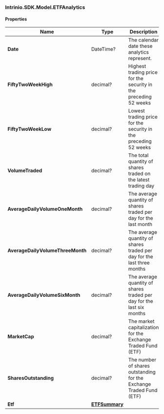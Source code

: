 [//]: # (CLASS:Intrinio.SDK.Model.ETFAnalytics)

[//]: # (KIND:object)

### Intrinio.SDK.Model.ETFAnalytics
#### Properties

[//]: # (START_DEFINITION)

Name | Type | Description
------------ | ------------- | -------------
**Date** | DateTime? | The calendar date these analytics represent. &nbsp;
**FiftyTwoWeekHigh** | decimal? | Highest trading price for the security in the preceding 52 weeks &nbsp;
**FiftyTwoWeekLow** | decimal? | Lowest trading price for the security in the preceding 52 weeks &nbsp;
**VolumeTraded** | decimal? | The total quantity of shares traded on the latest trading day &nbsp;
**AverageDailyVolumeOneMonth** | decimal? | The average quantity of shares traded per day for the last month &nbsp;
**AverageDailyVolumeThreeMonth** | decimal? | The average quantity of shares traded per day for the last three months &nbsp;
**AverageDailyVolumeSixMonth** | decimal? | The average quantity of shares traded per day for the last six months &nbsp;
**MarketCap** | decimal? | The market capitalization for the Exchange Traded Fund (ETF) &nbsp;
**SharesOutstanding** | decimal? | The number of shares outstanding for the Exchange Traded Fund (ETF) &nbsp;
**Etf** | [**ETFSummary**](ETFSummary.md) |  &nbsp;

[//]: # (END_DEFINITION)


[//]: # (CONTAINED_CLASS:Intrinio.SDK.Model.ETFSummary)


